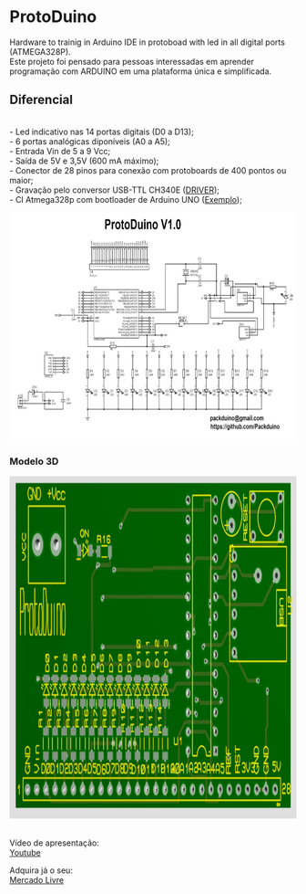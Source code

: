 # ProtoDuino

Hardware to trainig in Arduino IDE in protoboad with led in all digital ports (ATMEGA328P).
<br>
Este projeto foi pensado para pessoas interessadas em aprender programação com ARDUINO em uma plataforma única e simplificada.
<p>

<h2> Diferencial </h2>
<br> - Led indicativo nas 14 portas digitais (D0 a D13);
<br> - 6 portas analógicas diponíveis (A0 a A5);
<br> - Entrada Vin de 5 a 9 Vcc;
<br> - Saída de 5V e 3,5V (600 mA máximo);
<br> - Conector de 28 pinos para conexão com protoboards de 400 pontos ou maior;
<br> - Gravação pelo conversor USB-TTL CH340E (<a href="https://sparks.gogo.co.nz/ch340.html">DRIVER</a>);
<br> - CI Atmega328p com bootloader de Arduino UNO (<a href="https://www.arduinoecia.com.br/gravando-bootloader-no-atmega328-com-arduino/">Exemplo</a>);
<p>
<img src="https://github.com/Packduino/ProtoDuino/blob/master/esquematico.jpg?raw=true" alt="Esquemático" width=600 height=400>
  <br><h3> Modelo 3D </h3>
  
   <img src="https://github.com/Packduino/ProtoDuino/blob/master/top_pcb_clean.jpg" alt="Modelo 3D" width="600" height="600">
   
  
  <br>  Vídeo de apresentação:<br>
    <a href="https://www.youtube.com/watch?v=MrcQVE6RkJA">Youtube</a>
  <p> Adquira já o seu:<br>
    <a href="https://produto.mercadolivre.com.br/MLB-1649145548-protoduino-arduino-uno-kit-maker-automaco-nano-mega-_JM">Mercado Livre</a>
    
